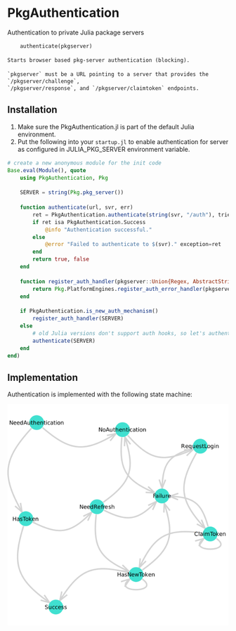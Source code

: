 # PkgAuthentication

Authentication to private Julia package servers

```
    authenticate(pkgserver)

Starts browser based pkg-server authentication (blocking).

`pkgserver` must be a URL pointing to a server that provides the `/pkgserver/challenge`,
`/pkgserver/response`, and `/pkgserver/claimtoken` endpoints.
```

## Installation
1. Make sure the PkgAuthentication.jl is part of the default Julia environment.
2. Put the following into your `startup.jl` to enable authentication for server as configured in JULIA_PKG_SERVER environment variable.
```julia
# create a new anonymous module for the init code
Base.eval(Module(), quote
    using PkgAuthentication, Pkg

    SERVER = string(Pkg.pkg_server())

    function authenticate(url, svr, err)
        ret = PkgAuthentication.authenticate(string(svr, "/auth"), tries = 3)
        if ret isa PkgAuthentication.Success
            @info "Authentication successful."
        else
            @error "Failed to authenticate to $(svr)." exception=ret
        end
        return true, false
    end

    function register_auth_handler(pkgserver::Union{Regex, AbstractString})
        return Pkg.PlatformEngines.register_auth_error_handler(pkgserver, authenticate)
    end

    if PkgAuthentication.is_new_auth_mechanism()
        register_auth_handler(SERVER)
    else
        # old Julia versions don't support auth hooks, so let's authenticate now and be done with it
        authenticate(SERVER)
    end
end)
```

## Implementation

Authentication is implemented with the following state machine:

![structure](structure.png)
